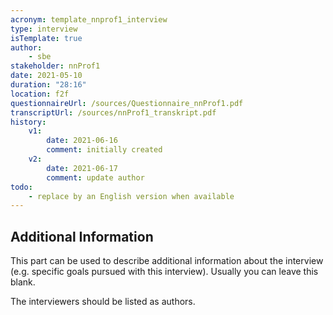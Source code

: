 ```yaml
---
acronym: template_nnprof1_interview
type: interview
isTemplate: true
author: 
    - sbe
stakeholder: nnProf1
date: 2021-05-10
duration: "28:16"
location: f2f
questionnaireUrl: /sources/Questionnaire_nnProf1.pdf
transcriptUrl: /sources/nnProf1_transkript.pdf
history:
    v1:
        date: 2021-06-16
        comment: initially created
    v2:
        date: 2021-06-17
        comment: update author
todo:
    - replace by an English version when available  
---
```


## Additional Information

This part can be used to describe additional information about the interview (e.g. specific goals pursued with
this interview). Usually you can leave this blank.

The interviewers should be listed as authors.